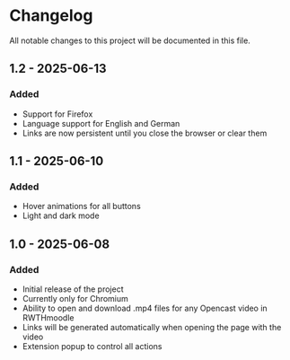 # Changelog

All notable changes to this project will be documented in this file.

## 1.2 - 2025-06-13

### Added
- Support for Firefox
- Language support for English and German
- Links are now persistent until you close the browser or clear them

## 1.1 - 2025-06-10

### Added
- Hover animations for all buttons
- Light and dark mode

## 1.0 - 2025-06-08

### Added
- Initial release of the project
- Currently only for Chromium
- Ability to open and download .mp4 files for any Opencast video in RWTHmoodle
- Links will be generated automatically when opening the page with the video
- Extension popup to control all actions